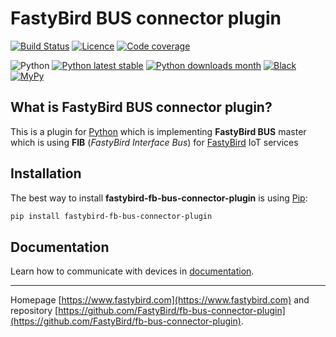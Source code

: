 # FastyBird BUS connector plugin

[![Build Status](https://badgen.net/github/checks/FastyBird/fb-bus-connector-plugin/master?cache=300&style=flast-square)](https://github.com/FastyBird/fb-bus-connector-plugin/actions)
[![Licence](https://badgen.net/github/license/FastyBird/fb-bus-connector-plugin?cache=300&style=flast-square)](https://github.com/FastyBird/fb-bus-connector-plugin/blob/master/LICENSE.md)
[![Code coverage](https://badgen.net/coveralls/c/github/FastyBird/fb-bus-connector-plugin?cache=300&style=flast-square)](https://coveralls.io/r/FastyBird/fb-bus-connector-plugin)

![Python](https://badgen.net/pypi/python/fastybird-fb-bus-connector-plugin?cache=300&style=flat-square)
[![Python latest stable](https://badgen.net/pypi/v/fastybird-fb-bus-connector-plugin?cache=300&style=flat-square)](https://pypi.org/project/fastybird-fb-bus-connector-plugin/)
[![Python downloads month](https://img.shields.io/pypi/dm/fastybird-fb-bus-connector-plugin?cache=300&style=flat-square)](https://pypi.org/project/fastybird-fb-bus-connector-plugin/)
[![Black](https://img.shields.io/badge/black-enabled-brightgreen.svg?style=flat-square)](https://github.com/psf/black)
[![MyPy](https://img.shields.io/badge/mypy-enabled-brightgreen.svg?style=flat-square)](http://mypy-lang.org)

## What is FastyBird BUS connector plugin?

This is a plugin for [Python](https://www.python.org) which is implementing **FastyBird BUS** master which is using **FIB** (*FastyBird Interface Bus*) for [FastyBird](https://www.fastybird.com) IoT services

## Installation

The best way to install **fastybird-fb-bus-connector-plugin** is using [Pip](https://pip.pypa.io/en/stable/):

```sh
pip install fastybird-fb-bus-connector-plugin
```

## Documentation

Learn how to communicate with devices in [documentation](https://github.com/FastyBird/fb-bus-connector-plugin/blob/master/.docs/en/index.md).

***
Homepage [https://www.fastybird.com](https://www.fastybird.com) and repository [https://github.com/FastyBird/fb-bus-connector-plugin](https://github.com/FastyBird/fb-bus-connector-plugin).
